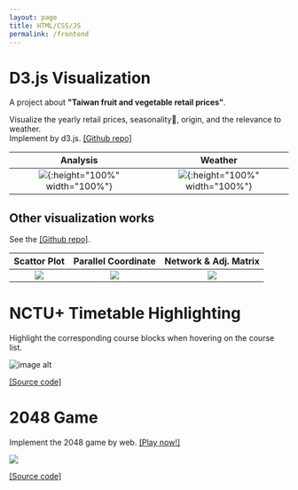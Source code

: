 ```yaml
---
layout: page
title: HTML/CSS/JS
permalink: /frontend
---
```



# D3.js Visualization

A project about **"Taiwan fruit and vegetable retail prices"**.

Visualize the yearly retail prices, seasonality, origin, and the relevance to weather. <br>
Implement by d3.js. [[Github repo]](https://github.com/winniehsuanyuan/2020VIS)

Analysis             |  Weather
:-------------------------:|:-------------------------:
![](https://camo.githubusercontent.com/c31bcbfa80622b9d91459cf7b09c94decc93b760ef875aeb5f0090792fc0dd5b/68747470733a2f2f692e696d6775722e636f6d2f384773367343612e706e67){:height="100%" width="100%"}  |  ![](https://camo.githubusercontent.com/c768c4cbbcbcb741b5a519083d50cba4366689bdc7f3fa7f867ef268b73220e6/68747470733a2f2f692e696d6775722e636f6d2f536276625775542e706e67){:height="100%" width="100%"}

## Other visualization works

See the [[Github repo]](https://github.com/cysun0226/data-visualization).

Scattor Plot             |  Parallel Coordinate | Network & Adj. Matrix
:-------------------------:|:-------------------------:|:-------------------------:
![](https://imgur.com/sh7ahAY.png) | ![](https://imgur.com/jzMVSIT.png) | ![](https://imgur.com/9wfZk6I.png)

# NCTU+ Timetable Highlighting

Highlight the corresponding course blocks when hovering on the course list.

![image alt](https://imgur.com/x8tPA7F.gif)

[[Source code]](https://gist.github.com/cysun0226/f236760ba06d2a2bc5ff42116c8eb0a0)

# 2048 Game

Implement the 2048 game by web. [[Play now!]](https://people.cs.nctu.edu.tw/~cysun0226/2048/2048.html)

![](https://imgur.com/YnaxK4z.png)

[[Source code]](https://gist.github.com/cysun0226/f236760ba06d2a2bc5ff42116c8eb0a0)